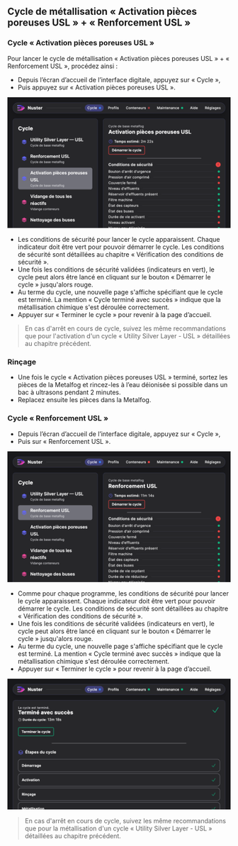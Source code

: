 ## Cycle de métallisation « Activation pièces poreuses USL »  +  « Renforcement USL »

### Cycle « Activation pièces poreuses USL »

Pour lancer le cycle de métallisation « Activation pièces poreuses USL » + « Renforcement USL », procédez ainsi :
- Depuis l’écran d’accueil de l’interface digitale, appuyez sur « Cycle »,
- Puis appuyez sur « Activation pièces poreuses USL ».

![Menu Activation pièces poreuses USL](menu_activation.png)

- Les conditions de sécurité pour lancer le cycle apparaissent. Chaque indicateur doit être vert pour pouvoir démarrer le cycle. Les conditions de sécurité sont détaillées au chapitre « Vérification des conditions de sécurité ».
- Une fois les conditions de sécurité validées (indicateurs en vert), le cycle peut alors être lancé en cliquant sur le bouton « Démarrer le cycle » jusqu'alors rouge.
- Au terme du cycle, une nouvelle page s'affiche spécifiant que le cycle est terminé. La mention « Cycle terminé avec succès » indique que la métallisation chimique s'est déroulée correctement.
- Appuyer sur « Terminer le cycle » pour revenir à la page d’accueil.

> En cas d'arrêt en cours de cycle, suivez les même recommandations que pour l'activation d'un cycle « Utility Silver Layer - USL » détaillées au chapitre précédent.

### Rinçage

- Une fois le cycle « Activation pièces poreuses USL » terminé, sortez les pièces de la Metalfog et rincez-les à l’eau déionisée si possible dans un bac à ultrasons pendant 2 minutes.
- Replacez ensuite les pièces dans la Metalfog.

### Cycle « Renforcement USL »

- Depuis l’écran d’accueil de l’interface digitale, appuyez sur « Cycle »,
- Puis sur « Renforcement USL ».

![Menu Renforcement USL](menu_renforcement.png)

- Comme pour chaque programme, les conditions de sécurité pour lancer le cycle apparaissent. Chaque indicateur doit être vert pour pouvoir démarrer le cycle. Les conditions de sécurité sont détaillées au chapitre « Vérification des conditions de sécurité ».
- Une fois les conditions de sécurité validées (indicateurs en vert), le cycle peut alors être lancé en cliquant sur le bouton « Démarrer le cycle » jusqu'alors rouge.
- Au terme du cycle, une nouvelle page s'affiche spécifiant que le cycle est terminé. La mention « Cycle terminé avec succès » indique que la métallisation chimique s'est déroulée correctement.
- Appuyer sur « Terminer le cycle » pour revenir à la page d’accueil.

![Affichage de fin de cycle normal](cycletermineavecsucces.png)

> En cas d'arrêt en cours de cycle, suivez les même recommandations que pour la métallisation d'un cycle « Utility Silver Layer - USL » détaillées au chapitre précédent.
